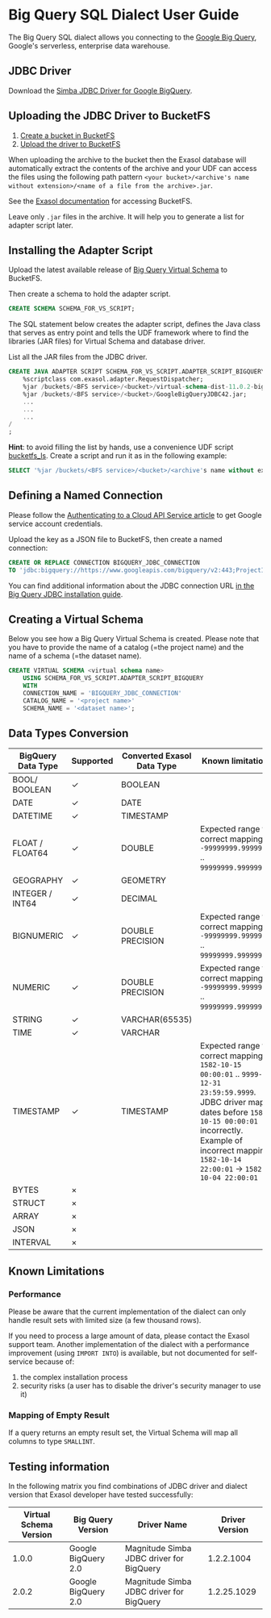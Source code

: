 # Big Query SQL Dialect User Guide

The Big Query SQL dialect allows you connecting to the [Google Big Query](https://cloud.google.com/bigquery/), Google's serverless, enterprise data warehouse.

## JDBC Driver

Download the [Simba JDBC Driver for Google BigQuery](https://cloud.google.com/bigquery/docs/reference/odbc-jdbc-drivers#current_jdbc_driver).

## Uploading the JDBC Driver to BucketFS

1. [Create a bucket in BucketFS](https://docs.exasol.com/administration/on-premise/bucketfs/create_new_bucket_in_bucketfs_service.htm)
1. [Upload the driver to BucketFS](https://docs.exasol.com/administration/on-premise/bucketfs/accessfiles.htm)

When uploading the archive to the bucket then the Exasol database will automatically extract the contents of the archive and your UDF can access the files using the following path pattern `<your bucket>/<archive's name without extension>/<name of a file from the archive>.jar`.

See the [Exasol documentation](https://docs.exasol.com/db/latest/database_concepts/bucketfs/database_access.htm) for accessing BucketFS.

Leave only `.jar` files in the archive. It will help you to generate a list for adapter script later.

## Installing the Adapter Script

Upload the latest available release of [Big Query Virtual Schema](https://github.com/exasol/bigquery-virtual-schema/releases) to BucketFS.

Then create a schema to hold the adapter script.

```sql
CREATE SCHEMA SCHEMA_FOR_VS_SCRIPT;
```

The SQL statement below creates the adapter script, defines the Java class that serves as entry point and tells the UDF framework where to find the libraries (JAR files) for Virtual Schema and database driver.

List all the JAR files from the JDBC driver.

```sql
CREATE JAVA ADAPTER SCRIPT SCHEMA_FOR_VS_SCRIPT.ADAPTER_SCRIPT_BIGQUERY AS
    %scriptclass com.exasol.adapter.RequestDispatcher;
    %jar /buckets/<BFS service>/<bucket>/virtual-schema-dist-11.0.2-bigquery-2.2.3.jar;
    %jar /buckets/<BFS service>/<bucket>/GoogleBigQueryJDBC42.jar;
    ...
    ...
    ...
/
;
```

**Hint**: to avoid filling the list by hands, use a convenience UDF script [bucketfs_ls](https://github.com/exasol/exa-toolbox/blob/master/utilities/bucketfs_ls.sql). Create a script and run it as in the following example:

```sql
SELECT '%jar /buckets/<BFS service>/<bucket>/<archive's name without extension if used>/'|| files || ';' FROM (SELECT EXA_toolbox.bucketfs_ls('/buckets/<BFS service>/<bucket>/<archive's name without extension if used>/') files );
```

## Defining a Named Connection

Please follow the [Authenticating to a Cloud API Service article](https://cloud.google.com/docs/authentication/) to get Google service account credentials.

Upload the key as a JSON file to BucketFS, then create a named connection:

```sql
CREATE OR REPLACE CONNECTION BIGQUERY_JDBC_CONNECTION
TO 'jdbc:bigquery://https://www.googleapis.com/bigquery/v2:443;ProjectId=<your project id>;OAuthType=0;OAuthServiceAcctEmail=<service account email>;OAuthPvtKeyPath=/<path to the bucket>/<name of the key file>';
```

You can find additional information about the JDBC connection URL [in the Big Query JDBC installation guide](https://storage.googleapis.com/simba-bq-release/jdbc/Simba%20Google%20BigQuery%20JDBC%20Connector%20Install%20and%20Configuration%20Guide_1.3.0.1001.pdf).

## Creating a Virtual Schema

Below you see how a Big Query Virtual Schema is created. Please note that you have to provide the name of a catalog (=the project name) and the name of a schema (=the dataset name).

```sql
CREATE VIRTUAL SCHEMA <virtual schema name>
    USING SCHEMA_FOR_VS_SCRIPT.ADAPTER_SCRIPT_BIGQUERY
    WITH
    CONNECTION_NAME = 'BIGQUERY_JDBC_CONNECTION'
    CATALOG_NAME = '<project name>'
    SCHEMA_NAME = '<dataset name>';
```

## Data Types Conversion

BigQuery Data Type | Supported | Converted Exasol Data Type | Known limitations
-------------------|-----------|----------------------------|-------------------
BOOL/ BOOLEAN      |  ✓        | BOOLEAN                    |
DATE               |  ✓        | DATE                       |
DATETIME           |  ✓        | TIMESTAMP                  |
FLOAT / FLOAT64    |  ✓        | DOUBLE                     | Expected range for correct mapping: `-99999999.99999999` .. `99999999.99999999`.
GEOGRAPHY          |  ✓        | GEOMETRY                   |
INTEGER / INT64    |  ✓        | DECIMAL                    |
BIGNUMERIC         |  ✓        | DOUBLE PRECISION           | Expected range for correct mapping: `-99999999.99999999` .. `99999999.99999999`.
NUMERIC            |  ✓        | DOUBLE PRECISION           | Expected range for correct mapping: `-99999999.99999999` .. `99999999.99999999`.
STRING             |  ✓        | VARCHAR(65535)             |
TIME               |  ✓        | VARCHAR                    |
TIMESTAMP          |  ✓        | TIMESTAMP                  | Expected range for correct mapping: `1582-10-15 00:00:01` .. `9999-12-31 23:59:59.9999`. JDBC driver maps dates before `1582-10-15 00:00:01` incorrectly. Example of incorrect mapping: `1582-10-14 22:00:01` -> `1582-10-04 22:00:01`
BYTES              |  ×        |                            |
STRUCT             |  ×        |                            |
ARRAY              |  ×        |                            |
JSON               |  ×        |                            |
INTERVAL           |  ×        |                            |

## Known Limitations

### Performance

Please be aware that the current implementation of the dialect can only handle result sets with limited size (a few thousand rows).

If you need to process a large amount of data, please contact the Exasol support team. Another implementation of the dialect with a performance improvement (using `IMPORT INTO`) is available, but not documented for self-service because of:

1. the complex installation process
1. security risks (a user has to disable the driver's security manager to use it)

### Mapping of Empty Result

If a query returns an empty result set, the Virtual Schema will map all columns to type `SMALLINT`.

## Testing information

In the following matrix you find combinations of JDBC driver and dialect version that Exasol developer have tested successfully:

Virtual Schema Version | Big Query Version   | Driver Name                              | Driver Version
-----------------------|---------------------|------------------------------------------|-----------------
 1.0.0                 | Google BigQuery 2.0 | Magnitude Simba JDBC driver for BigQuery | 1.2.2.1004
 2.0.2                 | Google BigQuery 2.0 | Magnitude Simba JDBC driver for BigQuery | 1.2.25.1029
